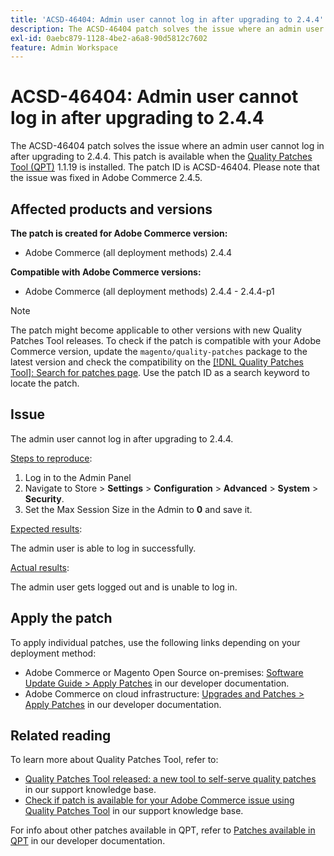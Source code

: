 ```yaml
---
title: 'ACSD-46404: Admin user cannot log in after upgrading to 2.4.4'
description: The ACSD-46404 patch solves the issue where an admin user cannot log in after upgrading to 2.4.4. This patch is available when the [Quality Patches Tool (QPT)](/help/announcements/adobe-commerce-announcements/magento-quality-patches-released-new-tool-to-self-serve-quality-patches.md) 1.1.19 is installed. The patch ID is ACSD-46404. Please note that the issue was fixed in Adobe Commerce 2.4.5.
exl-id: 0aebc879-1128-4be2-a6a8-90d5812c7602
feature: Admin Workspace
---
```

# ACSD-46404: Admin user cannot log in after upgrading to 2.4.4

The ACSD-46404 patch solves the issue where an admin user cannot log in after upgrading to 2.4.4. This patch is available when the [Quality Patches Tool (QPT)](/help/announcements/adobe-commerce-announcements/magento-quality-patches-released-new-tool-to-self-serve-quality-patches.md) 1.1.19 is installed. The patch ID is ACSD-46404. Please note that the issue was fixed in Adobe Commerce 2.4.5.

## Affected products and versions

**The patch is created for Adobe Commerce version:**

* Adobe Commerce (all deployment methods) 2.4.4

**Compatible with Adobe Commerce versions:**

* Adobe Commerce (all deployment methods) 2.4.4 - 2.4.4-p1

>[!NOTE]
>
>The patch might become applicable to other versions with new Quality Patches Tool releases. To check if the patch is compatible with your Adobe Commerce version, update the `magento/quality-patches` package to the latest version and check the compatibility on the [[!DNL Quality Patches Tool]: Search for patches page](https://devdocs.magento.com/quality-patches/tool.html#patch-grid). Use the patch ID as a search keyword to locate the patch.

## Issue

The admin user cannot log in after upgrading to 2.4.4.

<u>Steps to reproduce</u>:

1. Log in to the Admin Panel
1. Navigate to Store > **Settings** > **Configuration** > **Advanced** > **System** > **Security**.
1. Set the Max Session Size in the Admin to **0** and save it.

<u>Expected results</u>:

The admin user is able to log in successfully.

<u>Actual results</u>:

The admin user gets logged out and is unable to log in.

## Apply the patch

To apply individual patches, use the following links depending on your deployment method:

* Adobe Commerce or Magento Open Source on-premises: [Software Update Guide > Apply Patches](https://devdocs.magento.com/guides/v2.4/comp-mgr/patching/mqp.html) in our developer documentation.
* Adobe Commerce on cloud infrastructure: [Upgrades and Patches > Apply Patches](https://devdocs.magento.com/cloud/project/project-patch.html) in our developer documentation.

## Related reading

To learn more about Quality Patches Tool, refer to:

* [Quality Patches Tool released: a new tool to self-serve quality patches](/help/announcements/adobe-commerce-announcements/magento-quality-patches-released-new-tool-to-self-serve-quality-patches.md) in our support knowledge base.
* [Check if patch is available for your Adobe Commerce issue using Quality Patches Tool](/help/support-tools/patches-available-in-qpt-tool/check-patch-for-magento-issue-with-magento-quality-patches.md) in our support knowledge base.

For info about other patches available in QPT, refer to [Patches available in QPT](https://devdocs.magento.com/quality-patches/tool.html#patch-grid) in our developer documentation.
